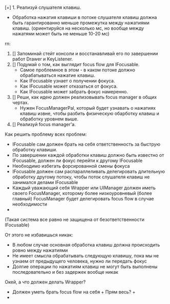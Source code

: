 ﻿[+] 1. Реализуй слушателя клавиш.
   - Обработка нажатия клавиши в потоке слушателя клавиш должна быть гарантированно меньше промежутка между нажатиями клавиш. 
      (ориентируйся на несколько мс, но вообще между нажатями может быть не меньше 10-20 мс)

rn:
1. [] Запоминай стейт консоли и восстанавливай его по завершении работ Drawer и KeyListener.
2. [] Подумай о том, как выглядит focus flow для IFocusable.
   - Самое проблемное в этом - в каком потоке должно обрабатываться нажатие клавиш.
   - Как IFocusable узнает о получении фокуса.
   - Как IFocusable может отказаться от фокуса.
   - Как IFocusable может забрать фокус намеренно.
3. [] Реши, как идею должен реализовывать focus manager в общих чертах.
   - Нужен FocusManagerPal, который будет узнавать о нажатиях клавиш извне, чтобы разбить физическую обарботку клавиш и обработку уровнем выше.
4. [] Реализуй focus manager'а.

Как решить проблему всех проблем:
- IFocusable сам должен брать на себя ответственность за быструю обработку клавиши.
- По завершении каждой обработки клавиш должно быть известно от IFocusable, должен ли фокус перейти к другому IFocusable
- Необходимо избегать форсированной смены фокуса
- IFocusable должен сам распараллеливать делегировать длительную обработку другому потоку, чтобы поток слушателя клавиш не занимался делами IFocusable
- Каждый уважающий себя Wrapper или UIManager должен иметь своего FocusManager, которому более низкоуровневый (более главный) FocusManager будет делегировать focus flow в случае необходимости
- 
(Такая система все равно не защищена от безответственности IFocusable)

От этого не избавишься никак:
- В любом случае основная обработка клавиш должна происходить ровно между нажатиями
- Не имеет смысла обрабатывать следующую клавишу, пока мы не узнаем от предыдущего человека, нужно ли передать фокус
- Долгие операции по нажатиям клавиш не могут быть выполнены последовательно и без задержек вообще никак

Окей, а что должен делать Wrapper?
- Должен уметь брать focus flow на себя
      + Прям весь?
      + 
- 